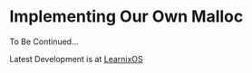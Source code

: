 # Implementing Our Own Malloc

To Be Continued...

Latest Development is at [LearnixOS](https://github.com/learnix-os/LearnixOS/)
